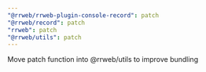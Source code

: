 ```yaml
---
"@rrweb/rrweb-plugin-console-record": patch
"@rrweb/record": patch
"rrweb": patch
"@rrweb/utils": patch
---
```


Move patch function into @rrweb/utils to improve bundling
